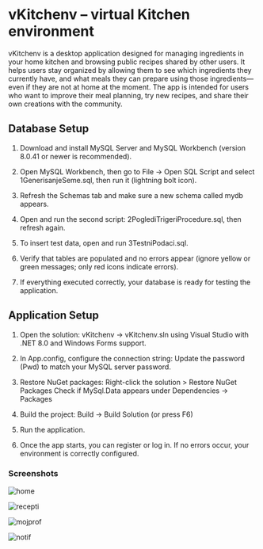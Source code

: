 # vKitchenv – virtual Kitchen environment

vKitchenv is a desktop application designed for managing ingredients in your home kitchen and browsing public recipes shared by other users.
It helps users stay organized by allowing them to see which ingredients they currently have, and what meals they can prepare using those ingredients—even if they are not at home at the moment.
The app is intended for users who want to improve their meal planning, try new recipes, and share their own creations with the community.

## Database Setup

1. Download and install MySQL Server and MySQL Workbench (version 8.0.41 or newer is recommended).

2. Open MySQL Workbench, then go to File -> Open SQL Script and select 1GenerisanjeSeme.sql, then run it (lightning bolt icon).

3. Refresh the Schemas tab and make sure a new schema called mydb appears.

4. Open and run the second script: 2PoglediTrigeriProcedure.sql, then refresh again.

5. To insert test data, open and run 3TestniPodaci.sql.

6. Verify that tables are populated and no errors appear (ignore yellow or green messages; only red icons indicate errors).

7. If everything executed correctly, your database is ready for testing the application.

## Application Setup

1. Open the solution: vKitchenv -> vKitchenv.sln using Visual Studio with .NET 8.0 and Windows Forms support.

2. In App.config, configure the connection string:
   Update the password (Pwd) to match your MySQL server password.

3. Restore NuGet packages:
   Right-click the solution > Restore NuGet Packages
   Check if MySql.Data appears under Dependencies -> Packages

4. Build the project: Build -> Build Solution (or press F6)

5. Run the application.

6. Once the app starts, you can register or log in. If no errors occur, your environment is correctly configured.

### Screenshots

![home](https://github.com/user-attachments/assets/10aa79d3-7dd1-47fe-b653-a0bdfda40e0a)

![recepti](https://github.com/user-attachments/assets/bb8846f5-d95b-4f5b-a532-62aa47296f8e)

![mojprof](https://github.com/user-attachments/assets/56f8bd60-8483-43dd-afb5-87bee7f57e40)

![notif](https://github.com/user-attachments/assets/a4cc159f-d8b5-4685-9836-f38c40361e53)

